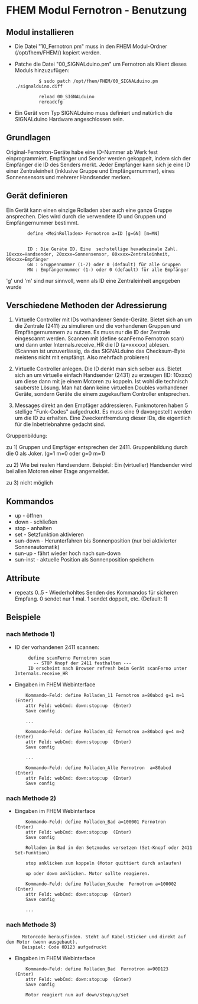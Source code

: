 FHEM Modul Fernotron - Benutzung
================================


Modul installieren
------------------

* Die Datei "10_Fernotron.pm" muss in den FHEM Modul-Ordner (/opt/fhem/FHEM/) kopiert werden.

* Patche die Datei  "00_SIGNALduino.pm" um Fernotron als Klient dieses Moduls hinzuzufügen:

               $ sudo patch /opt/fhem/FHEM/00_SIGNALduino.pm  ./signalduino.diff
			   
			   reload 00_SIGNALduino
			   rereadcfg


* Ein Gerät vom Typ SIGNALduino muss definiert und natürlich die SIGNALduino Hardware angeschlossen sein.


Grundlagen
----------

Original-Fernotron-Geräte habe eine ID-Nummer ab Werk fest einprogrammiert. Empfänger und Sender werden gekoppelt, indem sich der Empfänger die ID des Senders merkt. Jeder Empfänger kann sich je eine ID einer Zentraleinheit (inklusive Gruppe und Empfängernummer), eines Sonnensensors und mehrerer Handsender merken.

Gerät definieren
----------------

Ein Gerät kann einen einzige Rolladen aber  auch eine ganze Gruppe ansprechen.  Dies wird durch die verwendete ID und Gruppen und Empfängernummer bestimmt.

            define <MeinRolladen> Fernotron a=ID [g=GN] [m=MN]
			
		
			ID : Die Geräte ID. Eine  sechstellige hexadezimale Zahl.  10xxxx=Handsender, 20xxxx=Sonnensensor, 80xxxx=Zentraleinheit, 90xxxx=Empfänger
			GN : Gruppennummer (1-7) oder 0 (default) für alle Gruppen
			MN : Empfängernummer (1-) oder 0 (default) für alle Empfänger
			
'g' und 'm' sind nur sinnvoll, wenn als ID eine Zentraleinheit angegeben wurde 


Verschiedene Methoden der Adressierung
--------------------------------------

1) Virtuelle Controller mit IDs vorhandener Sende-Geräte. Bietet sich an um die Zentrale (2411) zu simulieren und die vorhandenen Gruppen und Empfängernummern zu nutzen. Es muss nur die ID der Zentrale eingescannt werden.  Scannen mit (define scanFerno Fernotron scan) und dann unter Internals.receive_HR die ID (a=xxxxxx) ablesen. (Scannen ist unzuverlässig, da das SIGNALduino das Checksum-Byte meistens nicht mit empfängt. Also mehrfach probieren)

2) Virtuelle Controller anlegen. Die ID denkt man sich selber aus. Bietet sich an um virtuelle einfach Handsender (2431) zu erzeugen (ID: 10xxxx) um diese dann mit je einem Motoren zu koppeln. Ist wohl die technisch sauberste Lösung. Man hat dann keine virtuellen Doubles vorhandener Geräte, sondern Geräte die einem zugekauftem Controller entsprechen.

3) Messages direkt an den Empfäger addressieren. Funkmotoren haben 5 stellige "Funk-Codes" aufgedruckt. Es muss eine 9 davorgestellt werden um die ID zu erhalten. Eine Zweckentfremdung dieser IDs, die eigentlich für die Inbetriebnahme gedacht sind.


Gruppenbildung:

zu 1) Gruppen und Empfäger entsprechen der 2411. Gruppenbildung durch die 0 als Joker.  (g=1 m=0 oder g=0 m=1) 

zu 2) Wie bei realen Handsendern. Beispiel: Ein (virtueller) Handsender wird bei allen Motoren einer Etage angemeldet.

zu 3) nicht möglich


Kommandos
---------

* up - öffnen
* down - schließen
* stop - anhalten
* set  - Setzfunktion aktivieren
* sun-down - Herunterfahren bis Sonnenposition (nur bei aktivierter Sonnenautomatik)
* sun-up - fährt wieder hoch nach sun-down
* sun-inst - aktuelle Position als Sonnenposition speichern


Attribute
---------
* repeats 0..5 - Wiederhohltes Senden des Kommandos für sicheren Empfang. 0 sendet nur 1 mal. 1 sendet doppelt, etc. (Default: 1)



Beispiele
---------

### nach Methode 1)

* ID der vorhandenen 2411 scannen:

           define scanFerno Fernotron scan
             -- STOP Knopf der 2411 festhalten ---
		   ID erscheint nach Browser refresh beim Gerät scanFerno unter Internals.receive_HR 

* Eingaben im FHEM Webinterface 
 
          Kommando-Feld: define Rolladen_11 Fernotron a=80abcd g=1 m=1  (Enter)
		  attr Feld: webCmd: down:stop:up  (Enter)
		  Save config
		  
          ...
		  
          Kommando-Feld: define Rolladen_42 Fernotron a=80abcd g=4 m=2  (Enter)
  		  attr Feld: webCmd: down:stop:up  (Enter)
		  Save config
		  
		  ...
		  
          Kommando-Feld: define Rolladen_Alle Fernotron  a=80abcd  (Enter)
		  attr Feld: webCmd: down:stop:up  (Enter)
		  Save config
		  

### nach Methode 2)

* Eingaben im FHEM Webinterface 

          Kommando-Feld: define Rolladen_Bad a=100001 Fernotron    (Enter)
		  attr Feld: webCmd: down:stop:up  (Enter)
		  Save config

          Rolladen im Bad in den Setzmodus versetzen (Set-Knopf oder 2411 Set-Funktion)
		  
		  stop anklicken zum koppeln (Motor quittiert durch anlaufen)
		  
		  up oder down anklicken. Motor sollte reagieren.
		  
		  Kommando-Feld: define Rolladen_Kueche  Fernotron a=100002   (Enter)
		  attr Feld: webCmd: down:stop:up  (Enter)
		  Save config
		  
		  ...
		  
		  
		  
### nach Methode 3)

          Motorcode herausfinden. Steht auf Kabel-Sticker und direkt auf dem Motor (wenn ausgebaut).
		  Beispiel: Code 0D123 aufgedruckt

* Eingaben im FHEM Webinterface 

          Kommando-Feld: define Rolladen_Bad  Fernotron a=90D123   (Enter)
		  attr Feld: webCmd: down:stop:up  (Enter)
		  Save config
		  
		  Motor reagiert nun auf down/stop/up/set 
		  
